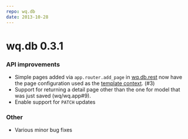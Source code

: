 ```yaml
---
repo: wq.db
date: 2013-10-28
---
```


# wq.db 0.3.1

### API improvements
- Simple pages added via `app.router.add_page` in [wq.db.rest](../wq.db/rest.md) now have the page configuration used as the [template context](https://github.com/sheppard/django-mustache). (#3)
- Support for returning a detail page other than the one for model that was just saved (wq/wq.app#9).
- Enable support for `PATCH` updates

### Other
- Various minor bug fixes
